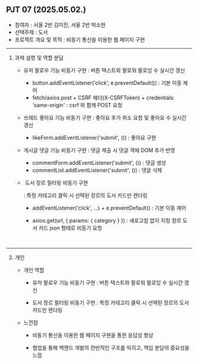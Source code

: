 PJT 07 (2025.05.02.)
---



- 참여자 : 서울 2반 김미진, 서울 2반 박소현 
- 선택주제 : 도서
- 프로젝트 개요 및 목적
  : 비동기 통신을 이용한 웹 페이지 구현

---



1. 과제 설명 및 역할 분담
   
   - 유저 팔로우 기능 비동기 구현
     : 버튼 텍스트와 팔로워 팔로잉 수 실시간 갱신
     
     - button.addEventListener('click', e.preventDefault()) : 기본 이동 제어
     - fetch/axios.post + CSRF 헤더(X-CSRFToken) + credentials: 'same-origin' : csrf 와 함께 POST 요청
     
     
   
   - 쓰레드 좋아요 기능 비동기 구현
     : 좋아요 추가 취소 요청 및 좋아요 수 실시간 갱신
     
     - likeForm.addEventListener('submit', ()) : 좋아요 구현
     
     
   
   - 게시글 댓글 기능 비동기 구현
     : 댓글 제출 시 댓글 객체 DOM 추가 반영
     
     - commentForm.addEventListener('submit', ()) : 댓글 생성 
     - commentList.addEventListener('submit', ()) : 댓글 삭제
     
     
   
   -  도서 장르 필터링 비동기 구현
     
     : 특정 카테고리 클릭 시 선택된 장르의 도서 카드만 렌더링
     
     - addEventListener('click', …) + e.preventDefault() : 기본 이동 제어
     
     - axios.get(url, { params: { category } }) : 새로고침 없이 지정 장르 도서 카드 json 형태로 비동기 요청

 

---



2. 개인
   - 개인 역할
     
     - 유저 팔로우 기능 비동기 구현
       : 버튼 텍스트와 팔로워 팔로잉 수 실시간 갱신
     
     - 도서 장르 필터링 비동기 구현 
       : 특정 카테고리 클릭 시 선택된 장르의 도서 카드만 렌더링
     
     
   
   - 느낀점
     
     - 비동기 통신을 이용한 웹 페이지 구현을 통한 응답성 향상
     
     - 협업을 통해 백엔드 개발의 전반적인 구조를 익히고, 책임 분담의 중요성을 느낌

        